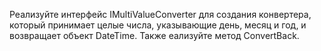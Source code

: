 Реализуйте интерфейс IMultiValueConverter для создания конвертера, который принимает целые числа, указывающие день, месяц и год, и возвращает объект DateTime. Также еализуйте метод ConvertBack.
